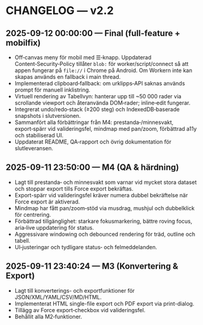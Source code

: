 # CHANGELOG — v2.2

## 2025-09-12 00:00:00 — Final (full-feature + mobilfix)
- Off‑canvas meny för mobil med ☰‑knapp. Uppdaterad Content‑Security‑Policy tillåter `blob:` för worker/script/connect så att appen fungerar på `file://` i Chrome på Android. Om Workern inte kan skapas används en fallback i main thread.
- Implementerad clipboard‑fallback: om urklipps‑API saknas används prompt för manuell inklistring.
- Virtuell rendering av Tabellvyn: hanterar upp till ~50 000 rader via scrollande viewport och återanvända DOM‑rader; inline‑edit fungerar.
- Integrerat undo/redo‑stack (≥200 steg) och IndexedDB‑baserade snapshots i slutversionen.
- Sammanfört alla förbättringar från M4: prestanda‑/minnesvakt, export‑spärr vid valideringsfel, mindmap med pan/zoom, förbättrad a11y och stabiliserad UI.
- Uppdaterat README, QA‑rapport och övrig dokumentation för slutleveransen.

## 2025-09-11 23:50:00 — M4 (QA & härdning)
- Lagt till prestanda‑ och minnesvakt som varnar vid mycket stora dataset och stoppar export tills Force export bekräftas.
- Export-spärr vid valideringsfel kräver numera dubbel bekräftelse när Force export är aktiverad.
- Mindmap har fått pan/zoom‑stöd via musdrag, mushjul och dubbelklick för centrering.
- Förbättrad tillgänglighet: starkare fokusmarkering, bättre roving focus, aria‑live uppdatering för status.
- Aggressivare windowing och debounced rendering för träd, outline och tabell.
- UI‑justeringar och tydligare status‑ och felmeddelanden.

## 2025-09-11 23:40:24 — M3 (Konvertering & Export)
- Lagt till konverterings- och exportfunktioner för JSON/XML/YAML/CSV/MD/HTML.
- Implementerat HTML single-file export och PDF export via print-dialog.
- Tillägg av Force export‑checkbox vid valideringsfel.
- Behållit alla M2‑funktioner.